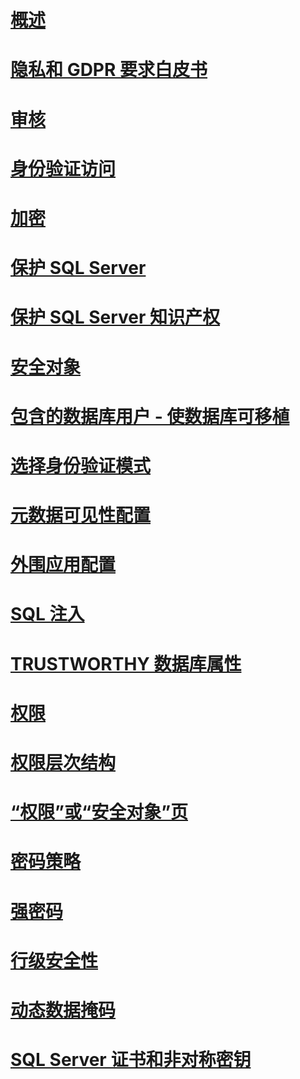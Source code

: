 # [概述](security-center-for-sql-server-database-engine-and-azure-sql-database.md)  
# [隐私和 GDPR 要求白皮书](microsoft-sql-and-the-gdpr-requirements.md) 
# [审核](../../relational-databases/security/auditing/sql-server-audit-database-engine.md)
# [身份验证访问](../../relational-databases/security/authentication-access/getting-started-with-database-engine-permissions.md)
# [加密](../../relational-databases/security/encryption/sql-server-encryption.md)
# [保护 SQL Server](securing-sql-server.md)  
# [保护 SQL Server 知识产权](protecting-your-sql-server-intellectual-property.md)  
# [安全对象](securables.md)  
# [包含的数据库用户 - 使数据库可移植](contained-database-users-making-your-database-portable.md)  
# [选择身份验证模式](choose-an-authentication-mode.md)  
# [元数据可见性配置](metadata-visibility-configuration.md)  
# [外围应用配置](surface-area-configuration.md)  
# [SQL 注入](sql-injection.md)  
# [TRUSTWORTHY 数据库属性](trustworthy-database-property.md)  
# [权限](permissions-database-engine.md)  
# [权限层次结构](permissions-hierarchy-database-engine.md)  
# [“权限”或“安全对象”页](permissions-or-securables-page.md)  
# [密码策略](password-policy.md)  
# [强密码](strong-passwords.md)  
# [行级安全性](row-level-security.md)  
# [动态数据掩码](dynamic-data-masking.md)  
# [SQL Server 证书和非对称密钥](sql-server-certificates-and-asymmetric-keys.md)  
